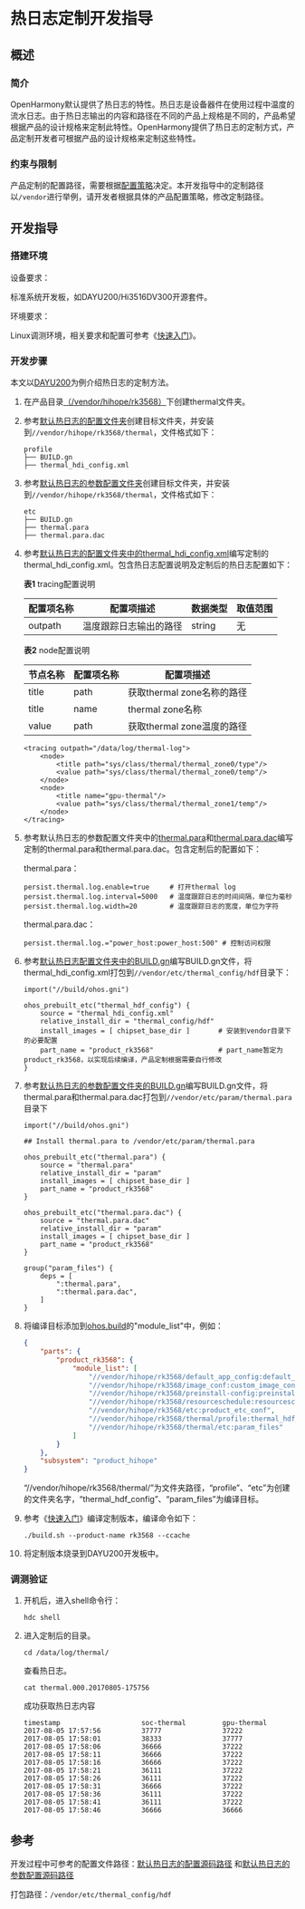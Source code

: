 # 热日志定制开发指导

## 概述 

### 简介 

OpenHarmony默认提供了热日志的特性。热日志是设备器件在使用过程中温度的流水日志。由于热日志输出的内容和路径在不同的产品上规格是不同的，产品希望根据产品的设计规格来定制此特性。OpenHarmony提供了热日志的定制方式，产品定制开发者可根据产品的设计规格来定制这些特性。

### 约束与限制

产品定制的配置路径，需要根据[配置策略](https://gitee.com/openharmony/customization_config_policy)决定。本开发指导中的定制路径以`/vendor`进行举例，请开发者根据具体的产品配置策略，修改定制路径。

## 开发指导

### 搭建环境 

设备要求：

标准系统开发板，如DAYU200/Hi3516DV300开源套件。

环境要求：

Linux调测环境，相关要求和配置可参考《[快速入门](../quick-start/quickstart-overview.md)》。

### 开发步骤 

本文以[DAYU200](https://gitee.com/openharmony/vendor_hihope/tree/master/rk3568)为例介绍热日志的定制方法。

1. 在产品目录[（/vendor/hihope/rk3568）](https://gitee.com/openharmony/vendor_hihope/tree/master/rk3568)下创建thermal文件夹。

2. 参考[默认热日志的配置文件夹](https://gitee.com/openharmony/drivers_peripheral/tree/master/thermal/interfaces/hdi_service/profile)创建目标文件夹，并安装到`//vendor/hihope/rk3568/thermal`，文件格式如下：
     
    ```text
    profile
    ├── BUILD.gn
    ├── thermal_hdi_config.xml
    ```

3. 参考[默认热日志的参数配置文件夹](https://gitee.com/openharmony/drivers_peripheral/tree/master/thermal/etc)创建目标文件夹，并安装到`//vendor/hihope/rk3568/thermal`，文件格式如下：
    ```text
    etc
    ├── BUILD.gn
    ├── thermal.para
    ├── thermal.para.dac
    ```

4. 参考[默认热日志的配置文件夹中的thermal_hdi_config.xml](https://gitee.com/openharmony/drivers_peripheral/blob/master/thermal/interfaces/hdi_service/profile/thermal_hdi_config.xml)编写定制的thermal_hdi_config.xml。包含热日志配置说明及定制后的热日志配置如下：

    **表1** tracing配置说明

    | 配置项名称 | 配置项描述 | 数据类型 | 取值范围 |
    | -------- | -------- | -------- | -------- |
    | outpath | 温度跟踪日志输出的路径 | string | 无 |

    **表2** node配置说明

    | 节点名称 | 配置项名称 | 配置项描述 |
    | -------- | -------- | -------- |
    | title | path | 获取thermal zone名称的路径 |
    | title | name | thermal zone名称 |
    | value | path | 获取thermal zone温度的路径 |

    ```shell
    <tracing outpath="/data/log/thermal-log">
        <node>
            <title path="sys/class/thermal/thermal_zone0/type"/>
            <value path="sys/class/thermal/thermal_zone0/temp"/>
        </node>
        <node>
            <title name="gpu-thermal"/>   
            <value path="sys/class/thermal/thermal_zone1/temp"/>
        </node>
    </tracing>
    ```

5. 参考默认热日志的参数配置文件夹中的[thermal.para](https://gitee.com/openharmony/drivers_peripheral/blob/master/thermal/etc/thermal.para)和[thermal.para.dac](https://gitee.com/openharmony/drivers_peripheral/blob/master/thermal/etc/thermal.para.dac)编写定制的thermal.para和thermal.para.dac。包含定制后的配置如下：

    thermal.para：
    ```text
    persist.thermal.log.enable=true     # 打开thermal log
    persist.thermal.log.interval=5000   # 温度跟踪日志的时间间隔，单位为毫秒
    persist.thermal.log.width=20        # 温度跟踪日志的宽度，单位为字符
    ```

    thermal.para.dac：
    ```text
    persist.thermal.log.="power_host:power_host:500" # 控制访问权限
    ```

6. 参考[默认热日志配置文件夹中的BUILD.gn](https://gitee.com/openharmony/drivers_peripheral/blob/master/thermal/interfaces/hdi_service/profile/BUILD.gn)编写BUILD.gn文件，将thermal_hdi_config.xml打包到`//vendor/etc/thermal_config/hdf`目录下：

    ```shell
    import("//build/ohos.gni")

    ohos_prebuilt_etc("thermal_hdf_config") {
        source = "thermal_hdi_config.xml"
        relative_install_dir = "thermal_config/hdf"
        install_images = [ chipset_base_dir ]       # 安装到vendor目录下的必要配置
        part_name = "product_rk3568"                # part_name暂定为product_rk3568，以实现后续编译，产品定制根据需要自行修改
    }
    ```

7. 参考[默认热日志的参数配置文件夹的BUILD.gn](https://gitee.com/openharmony/drivers_peripheral/blob/master/thermal/etc/BUILD.gn)编写BUILD.gn文件，将thermal.para和thermal.para.dac打包到`//vendor/etc/param/thermal.para`目录下

    ```shell
    import("//build/ohos.gni")

    ## Install thermal.para to /vendor/etc/param/thermal.para

    ohos_prebuilt_etc("thermal.para") {
        source = "thermal.para"
        relative_install_dir = "param"
        install_images = [ chipset_base_dir ]
        part_name = "product_rk3568"
    }

    ohos_prebuilt_etc("thermal.para.dac") {
        source = "thermal.para.dac"
        relative_install_dir = "param"
        install_images = [ chipset_base_dir ]
        part_name = "product_rk3568"
    }

    group("param_files") {
        deps = [
            ":thermal.para",
            ":thermal.para.dac",
        ]
    }
    ```

8. 将编译目标添加到[ohos.build](https://gitee.com/openharmony/vendor_hihope/blob/master/rk3568/ohos.build)的"module_list"中，例如：

    ```json
    {
        "parts": {
            "product_rk3568": {
                "module_list": [
                    "//vendor/hihope/rk3568/default_app_config:default_app_config",
                    "//vendor/hihope/rk3568/image_conf:custom_image_conf",
                    "//vendor/hihope/rk3568/preinstall-config:preinstall-config",
                    "//vendor/hihope/rk3568/resourceschedule:resourceschedule",
                    "//vendor/hihope/rk3568/etc:product_etc_conf",
                    "//vendor/hihope/rk3568/thermal/profile:thermal_hdf_config",  // 添加thermal_hdf_config的编译
                    "//vendor/hihope/rk3568/thermal/etc:param_files"              // 添加thermal.para和thermal.para.dac的编译
                ]
            }
        },
        "subsystem": "product_hihope"
    }
    ```
    “//vendor/hihope/rk3568/thermal/”为文件夹路径，“profile”、“etc”为创建的文件夹名字，“thermal_hdf_config”、“param_files”为编译目标。

9. 参考《[快速入门](../quick-start/quickstart-overview.md)》编译定制版本，编译命令如下：

    ```shell
    ./build.sh --product-name rk3568 --ccache
    ```

10. 将定制版本烧录到DAYU200开发板中。

### 调测验证 

1. 开机后，进入shell命令行：
    ```shell
    hdc shell
    ```
 
2. 进入定制后的目录。
    ```shell
    cd /data/log/thermal/
    ```

    查看热日志。
    ```shell
    cat thermal.000.20170805-175756
    ```

    成功获取热日志内容
    ```shell
    timestamp                    soc-thermal         gpu-thermal
    2017-08-05 17:57:56          37777               37222
    2017-08-05 17:58:01          38333               37777
    2017-08-05 17:58:06          36666               37222
    2017-08-05 17:58:11          36666               37222
    2017-08-05 17:58:16          36666               37222
    2017-08-05 17:58:21          36111               37222
    2017-08-05 17:58:26          36111               37222
    2017-08-05 17:58:31          36666               37222
    2017-08-05 17:58:36          36111               37222
    2017-08-05 17:58:41          36111               37222
    2017-08-05 17:58:46          36666               36666
    ```

## 参考 
开发过程中可参考的配置文件路径：[默认热日志的配置源码路径](https://gitee.com/openharmony/drivers_peripheral/tree/master/thermal/interfaces/hdi_service/profile/) 和[默认热日志的参数配置源码路径](https://gitee.com/openharmony/drivers_peripheral/tree/master/thermal/etc)

打包路径：`/vendor/etc/thermal_config/hdf`


